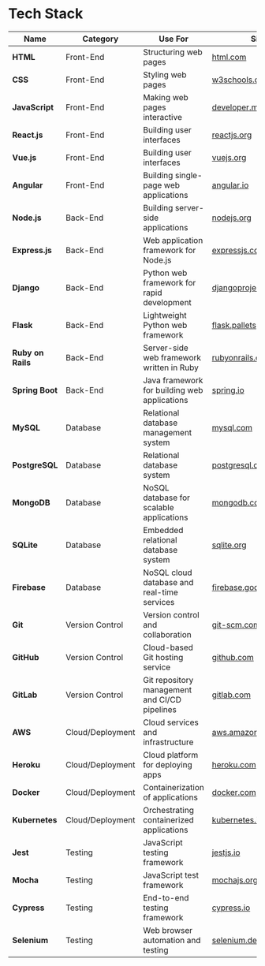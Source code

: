 # Tech Stack

| Name           | Category       | Use For                                              | Site                                |
|----------------|----------------|------------------------------------------------------|-------------------------------------|
| **HTML**       | Front-End      | Structuring web pages                               | [html.com](https://html.com)         |
| **CSS**        | Front-End      | Styling web pages                                   | [w3schools.com](https://www.w3schools.com/css/) |
| **JavaScript** | Front-End      | Making web pages interactive                        | [developer.mozilla.org](https://developer.mozilla.org/en-US/docs/Web/JavaScript) |
| **React.js**   | Front-End      | Building user interfaces                            | [reactjs.org](https://reactjs.org)     |
| **Vue.js**     | Front-End      | Building user interfaces                            | [vuejs.org](https://vuejs.org)        |
| **Angular**    | Front-End      | Building single-page web applications               | [angular.io](https://angular.io)      |
| **Node.js**    | Back-End       | Building server-side applications                    | [nodejs.org](https://nodejs.org)      |
| **Express.js** | Back-End       | Web application framework for Node.js                | [expressjs.com](https://expressjs.com) |
| **Django**     | Back-End       | Python web framework for rapid development           | [djangoproject.com](https://www.djangoproject.com) |
| **Flask**      | Back-End       | Lightweight Python web framework                     | [flask.palletsprojects.com](https://flask.palletsprojects.com) |
| **Ruby on Rails** | Back-End    | Server-side web framework written in Ruby            | [rubyonrails.org](https://rubyonrails.org) |
| **Spring Boot** | Back-End      | Java framework for building web applications        | [spring.io](https://spring.io/projects/spring-boot) |
| **MySQL**      | Database       | Relational database management system                | [mysql.com](https://www.mysql.com)   |
| **PostgreSQL** | Database       | Relational database system                           | [postgresql.org](https://www.postgresql.org) |
| **MongoDB**    | Database       | NoSQL database for scalable applications              | [mongodb.com](https://www.mongodb.com) |
| **SQLite**     | Database       | Embedded relational database system                  | [sqlite.org](https://www.sqlite.org) |
| **Firebase**   | Database       | NoSQL cloud database and real-time services          | [firebase.google.com](https://firebase.google.com) |
| **Git**        | Version Control | Version control and collaboration                    | [git-scm.com](https://git-scm.com)   |
| **GitHub**     | Version Control | Cloud-based Git hosting service                       | [github.com](https://github.com)    |
| **GitLab**     | Version Control | Git repository management and CI/CD pipelines         | [gitlab.com](https://gitlab.com)    |
| **AWS**        | Cloud/Deployment | Cloud services and infrastructure                    | [aws.amazon.com](https://aws.amazon.com) |
| **Heroku**     | Cloud/Deployment | Cloud platform for deploying apps                    | [heroku.com](https://www.heroku.com)  |
| **Docker**     | Cloud/Deployment | Containerization of applications                      | [docker.com](https://www.docker.com) |
| **Kubernetes** | Cloud/Deployment | Orchestrating containerized applications              | [kubernetes.io](https://kubernetes.io) |
| **Jest**       | Testing        | JavaScript testing framework                          | [jestjs.io](https://jestjs.io)      |
| **Mocha**      | Testing        | JavaScript test framework                             | [mochajs.org](https://mochajs.org)  |
| **Cypress**    | Testing        | End-to-end testing framework                          | [cypress.io](https://www.cypress.io) |
| **Selenium**   | Testing        | Web browser automation and testing                    | [selenium.dev](https://www.selenium.dev) |

